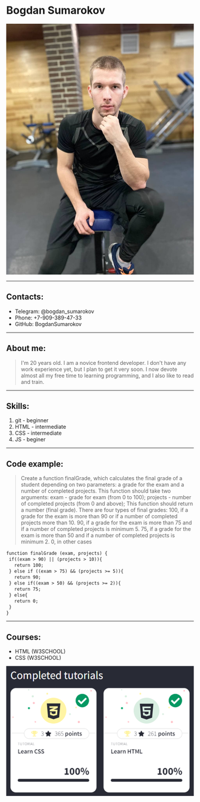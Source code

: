 # Bogdan Sumarokov
![alttext](/assets/image/MyPhoto.jpg)

---

## Contacts: 
* Telegram: @bogdan_sumarokov
* Phone: +7-909-389-47-33
* GitHub: BogdanSumarokov

---

## About me:
> I'm 20 years old. I am a novice frontend developer.  I don't have any work experience yet, but I plan to get it very soon. I now devote almost all my free time to learning programming, and I also like to read and train.

---

## Skills:
1. git - beginner
2. HTML - intermediate
3. CSS - intermediate
4. JS - beginer

---

## Code example:
> Create a function finalGrade, which calculates the final grade of a student depending on two parameters: a grade for the exam and a number of completed projects.
This function should take two arguments: exam - grade for exam (from 0 to 100); projects - number of completed projects (from 0 and above);
This function should return a number (final grade). There are four types of final grades:
100, if a grade for the exam is more than 90 or if a number of completed projects more than 10.
90, if a grade for the exam is more than 75 and if a number of completed projects is minimum 5.
75, if a grade for the exam is more than 50 and if a number of completed projects is minimum 2.
0, in other cases


```
function finalGrade (exam, projects) {
 if((exam > 90) || (projects > 10)){
   return 100;
 } else if ((exam > 75) && (projects >= 5)){
   return 90;
 } else if((exam > 50) && (projects >= 2)){
   return 75;
 } else{
   return 0;
 }
}
```
---

## Courses:
* HTML (W3SCHOOL)
* CSS (W3SCHOOL)


![alt text](/assets/image/tutorials.png)